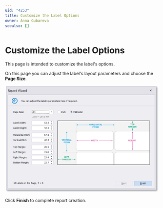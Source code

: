```yaml
---
uid: "4253"
title: Customize the Label Options
owner: Anna Gubareva
seealso: []
---
```

# Customize the Label Options

This page is intended to customize the label's options.

On this page you can adjust the label's layout parameters and choose the **Page Size**.

![report-wizard-label-report](../../../../../../images/eurd-report-wizard-label-report.png)

Click **Finish** to complete report creation.
